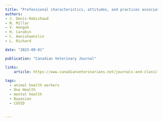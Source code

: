 ```yaml
---
title: "Professional characteristics, attitudes, and practices associated with stress and quality of life of Canadian animal health workers"
authors:
- J. Denis-Robichaud
- N. Millar
- V. Hongoh
- H. Carabin
- C. Aenishaenslin 
- L. Richard 

date: "2023-09-01"

publication: "Canadian Veterinary Journal"

links:
    article: https://www.canadianveterinarians.net/journals-and-classified-ads/the-canadian-veterinary-journal/
    
tags:
  - animal health workers
  - One Health
  - mental health
  - Bayesian 
  - COVID
  
  
---
```


